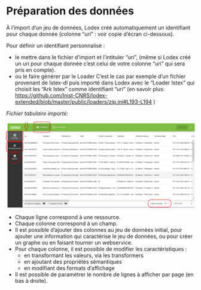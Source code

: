 # Préparation des données

À l’import d’un jeu de données, Lodex créé automatiquement un identifiant pour chaque donnée
(colonne “uri” : voir copie d’écran ci-dessous).

Pour définir un identifiant personnalisé :

- le mettre dans le fichier d’import et l’intituler “uri”,
  (même si Lodex créé un uri pour chaque donnée c’est celui de votre colonne “uri” qui sera pris en compte).
- ou le faire générer par le Loader
  C’est le cas par exemple d’un fichier provenant de Istex-dl puis importé dans Lodex avec le “Loader Istex”
  qui choisit les “Ark Istex” comme identifiant “uri”
  (en savoir plus: https://github.com/Inist-CNRS/lodex-extended/blob/master/public/loaders/zip.ini#L193-L194 )

*Fichier tabulaire importé:*

![Ficher tabulaire données](./assets/Fichier-tabulaire-donnees.png)

- Chaque ligne correspond à une ressource.
- Chaque colonne correspond à un champ.
- Il est possible d’ajouter des colonnes au jeu de données initial,
  pour ajouter une information qui caractérise le jeu de données,
  ou pour créer un graphe ou en faisant tourner un webservice.
- Pour chaque colonne, il est possible de modifier les caractéristiques :
  - en transformant les valeurs, via les transformers
  - en ajoutant des propriétés sémantiques
  - en modifiant des formats d’affichage
- Il est possible de paramétrer le nombre de lignes à afficher par page (en bas à droite).
